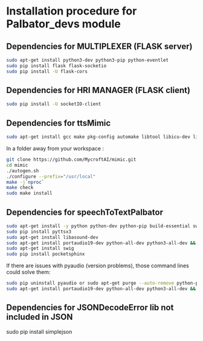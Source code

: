 # Installation procedure for Palbator_devs module

## Dependencies for MULTIPLEXER (FLASK server)
```bash
sudo apt-get install python3-dev python3-pip python-eventlet
sudo pip install flask flask-socketio
sudo pip install -U flask-cors
```

## Dependencies for HRI MANAGER (FLASK client)
```bash
sudo pip install -U socketIO-client
```

## Dependencies for ttsMimic
```bash
sudo apt-get install gcc make pkg-config automake libtool libicu-dev libpcre2-dev libasound2-dev git
```
In a folder away from your workspace :
```bash
git clone https://github.com/MycroftAI/mimic.git
cd mimic
./autogen.sh
./configure --prefix="/usr/local"
make -j`nproc`
make check
sudo make install
```

## Dependencies for speechToTextPalbator
```bash
sudo apt-get install -y python python-dev python-pip build-essential swig libpulse-dev git
sudo pip install pyttsx3
sudo apt-get install libasound-dev
sudo apt-get install portaudio19-dev python-all-dev python3-all-dev && sudo pip install pyaudio
sudo apt-get install swig
sudo pip install pocketsphinx
```
If there are issues with pyaudio (version problems), those command lines could solve them:
```bash
sudo pip uninstall pyaudio or sudo apt-get purge --auto-remove python-pyaudio
sudo apt-get install portaudio19-dev python-all-dev python3-all-dev && sudo pip install pyaudio
```

## Dependencies for JSONDecodeError lib not included in JSON

sudo pip install simplejson
